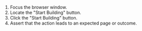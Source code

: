 1. Focus the browser window.
2. Locate the "Start Building" button.
3. Click the "Start Building" button.
4. Assert that the action leads to an expected page or outcome.